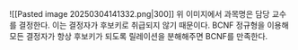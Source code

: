 ![[Pasted image 20250304141332.png|300]]
위 이미지에서 과목명은 담당 교수를 결정한다.
이는 결정자가 후보키로 취급되지 않기 때문이다.
BCNF 정규형을 이용해 모든 결정자가 항상 후보키가 되도록 릴레이션을 분해해주면 BCNF를 만족한다.